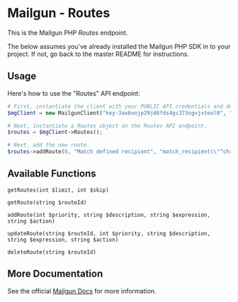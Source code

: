 Mailgun - Routes
====================

This is the Mailgun PHP *Routes* endpoint. 

The below assumes you've already installed the Mailgun PHP SDK in to your project. If not, go back to the master README for instructions.

Usage
-------------
Here's how to use the "Routes" API endpoint:

```php
# First, instantiate the client with your PUBLIC API credentials and domain. 
$mgClient = new MailgunClient("key-3ax6xnjp29jd6fds4gc373sgvjxteol0", "samples.mailgun.org");

# Next, instantiate a Routes object on the Routes API endpoint.
$routes = $mgClient->Routes();

# Next, add the new route.
$routes->addRoute(0, "Match defined recipient", "match_recipient(\"^chris\+(.*)@example.com$\")", "forward(\"mbx@externaldomain.com\")");
```

Available Functions
-------------------

`getRoutes(int $limit, int $skip)`  

`getRoute(string $routeId)`  

`addRoute(int $priority, string $description, string $expression, string $action)`  

`updateRoute(string $routeId, int $priority, string $description, string $expression, string $action)`  

`deleteRoute(string $routeId)`  

More Documentation
------------------
See the official [Mailgun Docs](http://documentation.mailgun.com/api-routes.html) for more information.

